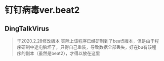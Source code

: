 # 钉钉病毒ver.beat2
## DingTalkVirus
>于2020.2.28修改版本
实际上该程序已经研制到了beat5版本，但是由于程序研制中途电脑坏了，只得自己重装，导致数据全部丢失，好在bu有该程序的副本（虽然是beat2），才得以放在这里
